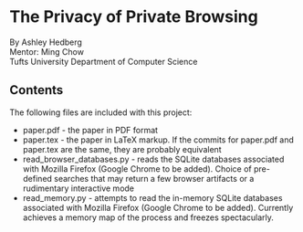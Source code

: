 # The Privacy of Private Browsing
By Ashley Hedberg  
Mentor: Ming Chow  
Tufts University Department of Computer Science  

## Contents
The following files are included with this project:
* paper.pdf - the paper in PDF format
* paper.tex - the paper in LaTeX markup. If the commits for paper.pdf and
  paper.tex are the same, they are probably equivalent
* read_browser_databases.py - reads the SQLite databases associated with
  Mozilla Firefox (Google Chrome to be added). Choice of pre-defined
  searches that may return a few browser artifacts or a rudimentary
  interactive mode
* read_memory.py - attempts to read the in-memory SQLite databases
  associated with Mozilla Firefox (Google Chrome to be added). Currently
  achieves a memory map of the process and freezes spectacularly.